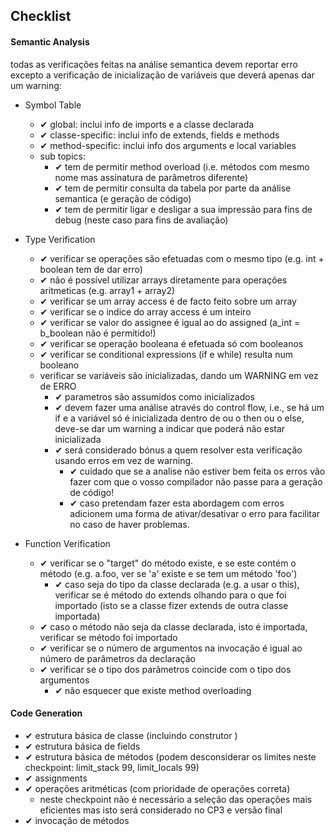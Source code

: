## Checklist

#### Semantic Analysis ####
todas as verificações feitas na análise semantica devem reportar erro excepto a verificação de inicialização de variáveis que deverá apenas dar um warning:

- Symbol Table
    * ✔ global: inclui info de imports e a classe declarada 
    * ✔ classe-specific: inclui info de extends, fields e methods 
    * ✔ method-specific: inclui info dos arguments e local variables 
    * sub topics:
        + ✔  tem de permitir method overload (i.e. métodos com mesmo nome mas assinatura de parâmetros diferente) 
        + ✔ tem de permitir consulta da tabela por parte da análise semantica (e geração de código) 
        + ✔ tem de permitir ligar e desligar a sua impressão para fins de debug (neste caso para fins de avaliação) 

- Type Verification
    * ✔ verificar se operações são efetuadas com o mesmo tipo (e.g. int + boolean tem de dar erro) 
    * ✔ não é possível utilizar arrays diretamente para operações aritmeticas (e.g. array1 + array2) 
    * ✔ verificar se um array access é de facto feito sobre um array 
    * ✔ verificar se o indice do array access é um inteiro 
    * ✔ verificar se valor do assignee é igual ao do assigned (a_int = b_boolean não é permitido!) 
    * ✔ verificar se operação booleana é efetuada só com booleanos 
    * ✔ verificar se conditional expressions (if e while) resulta num booleano 
    * verificar se variáveis são inicializadas, dando um WARNING em vez de ERRO
        + ✔ parametros são assumidos como inicializados 
        + ✔ devem fazer uma análise através do control flow, i.e., se há um if e a variável só é inicializada dentro de ou o then ou o else, deve-se dar um warning a indicar que poderá não estar inicializada 
        + ✔ será considerado bónus a quem resolver esta verificação usando erros em vez de warning. 
            - ✔ cuidado que se a analise não estiver bem feita os erros vão fazer com que o vosso compilador não passe para a geração de código! 
            - ✔ caso pretendam fazer esta abordagem com erros adicionem uma forma de ativar/desativar o erro para facilitar no caso de haver problemas.

- Function Verification
	* ✔ verificar se o "target" do método existe, e se este contém o método (e.g. a.foo, ver se 'a' existe e se tem um método 'foo') 
	    - ✔ caso seja do tipo da classe declarada (e.g. a usar o this), verificar se é método do extends olhando para o que foi importado (isto se a classe fizer extends de outra classe importada) 
	* ✔ caso o método não seja da classe declarada, isto é importada, verificar se método foi importado 
	* ✔ verificar se o número de argumentos na invocação é igual ao número de parâmetros da declaração 
	* ✔ verificar se o tipo dos parâmetros coincide com o tipo dos argumentos 
	    - ✔ não esquecer que existe method overloading 

#### Code Generation ####
- ✔ estrutura básica de classe (incluindo construtor <init>) 
- ✔ estrutura básica de fields 
- ✔ estrutura básica de métodos (podem desconsiderar os limites neste checkpoint: limit_stack 99, limit_locals 99) 
- ✔ assignments 
- ✔ operações aritméticas (com prioridade de operações correta) 
    - neste checkpoint não é necessário a seleção das operações mais eficientes mas isto será considerado no CP3 e versão final
- ✔ invocação de métodos 